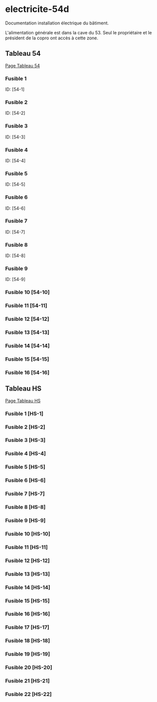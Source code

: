 # electricite-54d
Documentation installation électrique du bâtiment.

L'alimentation générale est dans la cave du 53. Seul le propriétaire et le président de la copro ont accès à cette zone.

## Tableau 54
[Page Tableau 54](54/tableau.md)
### Fusible 1 
ID: [54-1]

### Fusible 2 
ID: [54-2]

### Fusible 3 
ID: [54-3]

### Fusible 4 
ID: [54-4]

### Fusible 5 
ID: [54-5]

### Fusible 6
ID: [54-6]

### Fusible 7
ID: [54-7]

### Fusible 8
ID: [54-8]

### Fusible 9
ID: [54-9]

### Fusible 10 [54-10]
### Fusible 11 [54-11]
### Fusible 12 [54-12]
### Fusible 13 [54-13]
### Fusible 14 [54-14]
### Fusible 15 [54-15]
### Fusible 16 [54-16]


## Tableau HS
[Page Tableau HS](HS/tableau.md)
### Fusible 1 [HS-1]
### Fusible 2 [HS-2]
### Fusible 3 [HS-3]
### Fusible 4 [HS-4]
### Fusible 5 [HS-5]
### Fusible 6 [HS-6]
### Fusible 7 [HS-7]
### Fusible 8 [HS-8]
### Fusible 9 [HS-9]
### Fusible 10 [HS-10]
### Fusible 11 [HS-11]
### Fusible 12 [HS-12]
### Fusible 13 [HS-13]
### Fusible 14 [HS-14]
### Fusible 15 [HS-15]
### Fusible 16 [HS-16]
### Fusible 17 [HS-17]
### Fusible 18 [HS-18]
### Fusible 19 [HS-19]
### Fusible 20 [HS-20]
### Fusible 21 [HS-21]
### Fusible 22 [HS-22]

